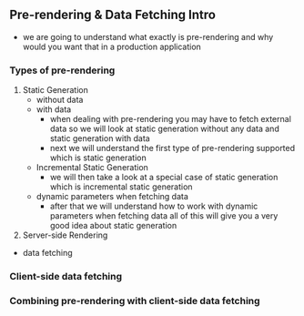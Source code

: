 ## Pre-rendering & Data Fetching Intro

- we are going to understand what exactly is pre-rendering and why would you want that in a production application

### Types of pre-rendering

1. Static Generation
   - without data
   - with data
     - when dealing with pre-rendering you may have to fetch external data so we will look at static generation without any data and static generation with data
     - next we will understand the first type of pre-rendering supported which is static generation
   - Incremental Static Generation
     - we will then take a look at a special case of static generation which is incremental static generation
   - dynamic parameters when fetching data
     - after that we will understand how to work with dynamic parameters when fetching data all of this will give you a very good idea about static generation
2. Server-side Rendering

- data fetching

### Client-side data fetching

### Combining pre-rendering with client-side data fetching
